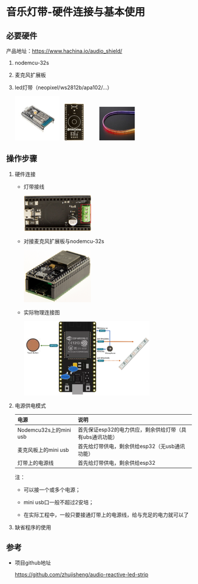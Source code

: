 # 音乐灯带-硬件连接与基本使用

## 必要硬件

产品地址：https://www.hachina.io/audio_shield/

1. nodemcu-32s
2. 麦克风扩展板
3. led灯带（neopixel/ws2812b/apa102/…）

    <img src="images/nodemcu32s.jpg" width="25%">　<img src="images/micshield.png" width="11%">　　　<img src="images/ledsstrip.jpg" width="20%">

## 操作步骤

1. 硬件连接
    - 灯带接线

        <img src="images/striplink.jpg" width="40%">

    - 对接麦克风扩展板与nodemcu-32s

        <img src="images/esplink.png" width="40%">
 
    - 实际物理连接图

        <img src="images/phicicallink.png" width="75%">
 
2. 电源供电模式

    | 电源 | 说明 |
    | :---- | :---- |
    | Nodemcu32s上的mini usb | 首先保证esp32的电力供应，剩余供给灯带（具有ubs通讯功能）|
    | 麦克风板上的mini usb | 首先给灯带供电，剩余供给esp32（无usb通讯功能）|
    | 灯带上的电源线 | 首先给灯带供电，剩余供给esp32 |

    注：

    - 可以接一个或多个电源；

    - mini usb口一般不超过2安培；

    - 在实际工程中，一般只要接通灯带上的电源线，给与充足的电力就可以了

3. 缺省程序的使用

## 参考

- 项目github地址

    https://github.com/zhujisheng/audio-reactive-led-strip
